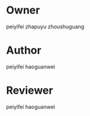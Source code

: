 # Owner
peiyifei
zhapuyu
zhoushuguang

# Author 
peiyifei
haoguanwei


# Reviewer
peiyifei
haoguanwei
